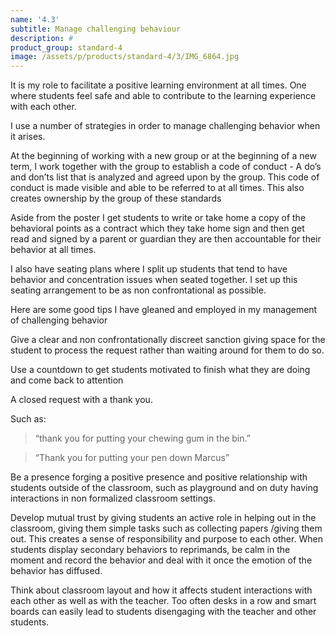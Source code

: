 ```yaml
---
name: '4.3'
subtitle: Manage challenging behaviour
description: #
product_group: standard-4
image: /assets/p/products/standard-4/3/IMG_6864.jpg
---
```

It is my role to facilitate a positive learning environment at all times. One where students feel safe and able to contribute to the learning experience with each other.

I use a number of strategies in order to manage challenging behavior when it arises.

At the beginning of working with a new group or at the beginning of a new term, I work together with the group to establish a code of conduct  - A do’s and don’ts list that is analyzed and agreed upon by the group. This code of conduct is made visible and able to be referred to at all times.  This also creates ownership by the group of these standards

Aside from the poster I get students to write or take home a copy of the behavioral points as a contract which they take home sign and then get read and signed by a parent or guardian they are then accountable for their behavior at all times.

I also have seating plans where I split up students that tend to have behavior and concentration issues when seated together. I set up this seating arrangement to be as non confrontational as possible.

Here are some good tips I have gleaned and employed in my management of challenging behavior

Give a clear and non confrontationally discreet sanction giving space for the student to process the request rather than waiting around for them to do so.

Use a countdown to get students motivated to finish what they are doing and come back to attention

A closed request with a thank you.

Such as:

>“thank you for putting your chewing gum in the bin.”

>“Thank you for putting your pen down Marcus”

Be a presence forging a positive presence and positive relationship with students outside of the classroom, such as playground and on duty having interactions in non formalized classroom settings.  

Develop mutual trust by giving students an active role in helping out in the classroom, giving them simple tasks such as collecting papers /giving them out. This creates a sense of responsibility and purpose to each other.
When students display secondary behaviors to reprimands, be calm in the moment and record the behavior and deal with it once the emotion of the behavior has diffused.

Think about classroom layout and how it affects student interactions with each other as well as with the teacher. Too often desks in a row and smart boards can easily lead to students disengaging with the teacher and other students.
